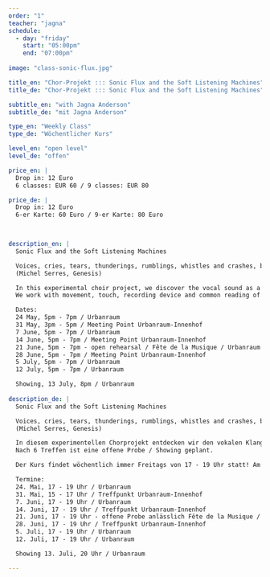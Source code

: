 ```yaml
---
order: "1"
teacher: "jagna"
schedule:
  - day: "friday"
    start: "05:00pm"
    end: "07:00pm"
    
image: "class-sonic-flux.jpg"

title_en: "Chor-Projekt ::: Sonic Flux and the Soft Listening Machines"
title_de: "Chor-Projekt ::: Sonic Flux and the Soft Listening Machines"

subtitle_en: "with Jagna Anderson"
subtitle_de: "mit Jagna Anderson"

type_en: "Weekly Class"
type_de: "Wöchentlicher Kurs"

level_en: "open level"
level_de: "offen"

price_en: |
  Drop in: 12 Euro  
  6 classes: EUR 60 / 9 classes: EUR 80

price_de: |
  Drop in: 12 Euro  
  6-er Karte: 60 Euro / 9-er Karte: 80 Euro  

  

description_en: |
  Sonic Flux and the Soft Listening Machines  

  Voices, cries, tears, thunderings, rumblings, whistles and crashes, breaths, blasts, grindings, blows, chains and beats, cracklings and sounds, growling and waves, moans that die away ... the river of noise carries along a thousand tonalities.  
  (Michel Serres, Genesis)  

  In this experimental choir project, we discover the vocal sound as a material (sonic) flow that precedes us and transcends our individual voices. Accordingly, the ear is the main instrument. Listening is learned in its many interrelationships with the environment and the body (its position, aligment, motility and movement) and as part of the functional circuit between ear and larynx. The self-organization of the sound is in the foreground of our interest and we are surprised by the music that arises between us and the urban noise environment.  
  We work with movement, touch, recording device and common reading of texts about listening, noise, sound, flow, multiples and mingled bodies (i.a. by Michel Serres and Pauline Oliveros). After 6 meetings an open rehearsal / showing is planned.  

  Dates:
  24 May, 5pm - 7pm / Urbanraum  
  31 May, 3pm - 5pm / Meeting Point Urbanraum-Innenhof  
  7 June, 5pm - 7pm / Urbanraum  
  14 June, 5pm - 7pm / Meeting Point Urbanraum-Innenhof  
  21 June, 5pm - 7pm - open rehearsal / Fête de la Musique / Urbanraum  
  28 June, 5pm - 7pm / Meeting Point Urbanraum-Innenhof  
  5 July, 5pm - 7pm / Urbanraum   
  12 July, 5pm - 7pm / Urbanraum  

  Showing, 13 July, 8pm / Urbanraum  
  
description_de: |
  Sonic Flux and the Soft Listening Machines  

  Voices, cries, tears, thunderings, rumblings, whistles and crashes, breaths, blasts, grindings, blows, chains and beats, cracklings and sounds, growling and waves, moans that die away ... the river of noise carries along a thousand tonalities.  
  (Michel Serres, Genesis)  

  In diesem experimentellen Chorprojekt entdecken wir den vokalen Klang als materiellen (Schall)Fluss, der uns vorausgeht und der unsere individuellen Stimmen überschreitet. Entsprechend ist das Ohr das Hauptinstrument. Erprobt und erlernt wird das Hören in seinen vielseitigen Wechselbeziehungen zur Umgebung und zum Körper (dessen Lage, Ausrichtung, Bewegtheit und Bewegung) sowie als Teil des Funktionskreislaufs zwischen Ohr und Kehlkopf. Die Selbstorganisation des Klangs steht im Vordergrund des Interesses und wir lassen uns überraschen von der Musik, die zwischen uns und der urbanen Geräuschumgebung entsteht. Wir arbeiten mit Bewegung, Berührung, Aufnahmegerät und gemeinsamer Lektüre von Texten über Hören, Geräusch, Klang, Fluss, Gemengen und Gemische (u.a. von Michel Serres und Pauline Oliveros).   
  Nach 6 Treffen ist eine offene Probe / Showing geplant.  

  Der Kurs findet wöchentlich immer Freitags von 17 - 19 Uhr statt! Am 31. Mai, 14. Juni und 28. Juni findet der Kurs im Stadtraum statt, Treffpunkt - im Urbanraum-Innenhof.  

  Termine:  
  24. Mai, 17 - 19 Uhr / Urbanraum  
  31. Mai, 15 - 17 Uhr / Treffpunkt Urbanraum-Innenhof  
  7. Juni, 17 - 19 Uhr / Urbanraum  
  14. Juni, 17 - 19 Uhr / Treffpunkt Urbanraum-Innenhof  
  21. Juni, 17 - 19 Uhr - offene Probe anlässlich Fête de la Musique / Urbanraum  
  28. Juni, 17 - 19 Uhr / Treffpunkt Urbanraum-Innenhof  
  5. Juli, 17 - 19 Uhr / Urbanraum   
  12. Juli, 17 - 19 Uhr / Urbanraum  

  Showing 13. Juli, 20 Uhr / Urbanraum    

---
```

